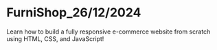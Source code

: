 # FurniShop_26/12/2024
Learn how to build a fully responsive e-commerce website from scratch using HTML, CSS, and JavaScript!
